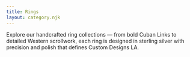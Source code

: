 ```yaml
---
title: Rings
layout: category.njk
---
```

Explore our handcrafted ring collections — from bold Cuban Links to detailed Western scrollwork, each ring is designed in sterling silver with precision and polish that defines Custom Designs LA.
